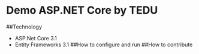 # Demo ASP.NET Core by TEDU
##Technology
- ASP.Net Core 3.1
- Entity Frameworks 3.1
##How to configure and run
##How to contribute